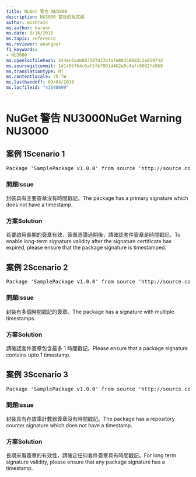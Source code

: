 ```yaml
---
title: NuGet 警告 NU3000
description: NU3000 警告的程式碼
author: mishra14
ms.author: karann
ms.date: 8/16/2018
ms.topic: reference
ms.reviewer: anangaur
f1_keywords:
- NU3000
ms.openlocfilehash: 244ec6aab887507d33bfa7e884586d2c2a85974d
ms.sourcegitcommit: 1d1406764c6af5fb7801d462e0c4afc9092fa569
ms.translationtype: MT
ms.contentlocale: zh-TW
ms.lasthandoff: 09/04/2018
ms.locfileid: "43548699"
---
```

# <a name="nuget-warning-nu3000"></a><span data-ttu-id="118fc-103">NuGet 警告 NU3000</span><span class="sxs-lookup"><span data-stu-id="118fc-103">NuGet Warning NU3000</span></span>

## <a name="scenario-1"></a><span data-ttu-id="118fc-104">案例 1</span><span class="sxs-lookup"><span data-stu-id="118fc-104">Scenario 1</span></span>

<pre>Package 'SamplePackage v1.0.0' from source 'http://source.com/index.json': The primary signature does not have a timestamp.</pre>

### <a name="issue"></a><span data-ttu-id="118fc-105">問題</span><span class="sxs-lookup"><span data-stu-id="118fc-105">Issue</span></span>

<span data-ttu-id="118fc-106">封裝具有主要簽章沒有時間戳記。</span><span class="sxs-lookup"><span data-stu-id="118fc-106">The package has a primary signature which does not have a timestamp.</span></span>


### <a name="solution"></a><span data-ttu-id="118fc-107">方案</span><span class="sxs-lookup"><span data-stu-id="118fc-107">Solution</span></span>

<span data-ttu-id="118fc-108">若要啟用長期的簽章有效，簽章憑證過期後，請確認套件簽章是時間戳記。</span><span class="sxs-lookup"><span data-stu-id="118fc-108">To enable long-term signature validity after the signature certificate has expired, please ensure that the package signature is timestamped.</span></span>



## <a name="scenario-2"></a><span data-ttu-id="118fc-109">案例 2</span><span class="sxs-lookup"><span data-stu-id="118fc-109">Scenario 2</span></span>

<pre>Package 'SamplePackage v1.0.0' from source 'http://source.com/index.json': Multiple timestamps are not accepted.</pre>

### <a name="issue"></a><span data-ttu-id="118fc-110">問題</span><span class="sxs-lookup"><span data-stu-id="118fc-110">Issue</span></span>

<span data-ttu-id="118fc-111">封裝有多個時間戳記的簽章。</span><span class="sxs-lookup"><span data-stu-id="118fc-111">The package has a signature with multiple timestamps.</span></span>


### <a name="solution"></a><span data-ttu-id="118fc-112">方案</span><span class="sxs-lookup"><span data-stu-id="118fc-112">Solution</span></span>

<span data-ttu-id="118fc-113">請確認套件簽章包含最多 1 時間戳記。</span><span class="sxs-lookup"><span data-stu-id="118fc-113">Please ensure that a package signature contains upto 1 timestamp.</span></span>



## <a name="scenario-3"></a><span data-ttu-id="118fc-114">案例 3</span><span class="sxs-lookup"><span data-stu-id="118fc-114">Scenario 3</span></span>

<pre>Package 'SamplePackage v1.0.0' from source 'http://source.com/index.json': The repository countersignature does not have a timestamp.</pre>

### <a name="issue"></a><span data-ttu-id="118fc-115">問題</span><span class="sxs-lookup"><span data-stu-id="118fc-115">Issue</span></span>

<span data-ttu-id="118fc-116">封裝具有存放庫計數器簽章沒有時間戳記。</span><span class="sxs-lookup"><span data-stu-id="118fc-116">The package has a repository counter signature which does not have a timestamp.</span></span>


### <a name="solution"></a><span data-ttu-id="118fc-117">方案</span><span class="sxs-lookup"><span data-stu-id="118fc-117">Solution</span></span>

<span data-ttu-id="118fc-118">長期來看簽章的有效性，請確定任何套件簽章具有時間戳記。</span><span class="sxs-lookup"><span data-stu-id="118fc-118">For long term signature validity, please ensure that any package signature has a timestamp.</span></span>


